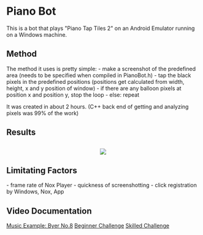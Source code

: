 <h1>Piano Bot</h1>
This is a bot that plays "Piano Tap Tiles 2" on an Android Emulator running on a Windows machine.

<h2>Method</h2>
The method it uses is pretty simple:
- make a screenshot of the predefined area (needs to be specified when compiled in PianoBot.h)
- tap the black pixels in the predefined positions (positions get calculated from width, height, x and y position of window)
- if there are any balloon pixels at position x and position y, stop the loop
- else: repeat

It was created in about 2 hours. (C++ back end of getting and analyzing pixels was 99% of the work)

<h2>Results<h2>

<p align="center">
  <img src="https://raw.githubusercontent.com/Phrosten/PianoBot/master/img/Challenges.png"/>
</p>

<h2>Limitating Factors</h2>
- frame rate of Nox Player
- quickness of screenshotting
- click registration  by Windows, Nox, App

<h2>Video Documentation</h2>

<a target="_blank" href="https://youtu.be/DtCzJKR9_n8">Music Example: Byer No.8</a>
<a target="_blank" href="https://youtu.be/TweEm4Yn3zI">Beginner Challenge</a>
<a target="_blank" href="https://youtu.be/W6rAOV55jZQ">Skilled Challenge</a>
